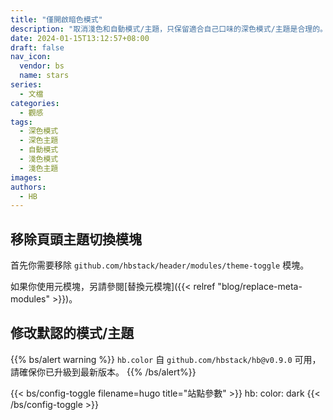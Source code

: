 ```yaml
---
title: "僅開啟暗色模式"
description: "取消淺色和自動模式/主題，只保留適合自己口味的深色模式/主題是合理的。"
date: 2024-01-15T13:12:57+08:00
draft: false
nav_icon:
  vendor: bs
  name: stars
series:
  - 文檔
categories:
  - 觀感
tags:
  - 深色模式
  - 深色主題
  - 自動模式
  - 淺色模式
  - 淺色主題
images:
authors:
  - HB
---
```


## 移除頁頭主題切換模塊

首先你需要移除 `github.com/hbstack/header/modules/theme-toggle` 模塊。

如果你使用元模塊，另請參閱[替換元模塊]({{< relref "blog/replace-meta-modules" >}})。

## 修改默認的模式/主題

{{% bs/alert warning %}}
`hb.color` 自 `github.com/hbstack/hb@v0.9.0` 可用，請確保你已升級到最新版本。
{{% /bs/alert%}}

{{< bs/config-toggle filename=hugo title="站點參數" >}}
hb:
  color: dark
{{< /bs/config-toggle >}}
